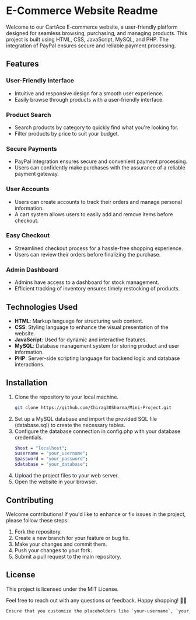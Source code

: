 # E-Commerce Website Readme

Welcome to our CartAce E-commerce website, a user-friendly platform designed for seamless browsing, purchasing, and managing products. This project is built using HTML, CSS, JavaScript, MySQL, and PHP. The integration of PayPal ensures secure and reliable payment processing.

## Features

### User-Friendly Interface
- Intuitive and responsive design for a smooth user experience.
- Easily browse through products with a user-friendly interface.

### Product Search
- Search products by category to quickly find what you're looking for.
- Filter products by price to suit your budget.

### Secure Payments
- PayPal integration ensures secure and convenient payment processing.
- Users can confidently make purchases with the assurance of a reliable payment gateway.

### User Accounts
- Users can create accounts to track their orders and manage personal information.
- A cart system allows users to easily add and remove items before checkout.

### Easy Checkout
- Streamlined checkout process for a hassle-free shopping experience.
- Users can review their orders before finalizing the purchase.

### Admin Dashboard
- Admins have access to a dashboard for stock management.
- Efficient tracking of inventory ensures timely restocking of products.

## Technologies Used

- **HTML**: Markup language for structuring web content.
- **CSS**: Styling language to enhance the visual presentation of the website.
- **JavaScript**: Used for dynamic and interactive features.
- **MySQL**: Database management system for storing product and user information.
- **PHP**: Server-side scripting language for backend logic and database interactions.

## Installation

1. Clone the repository to your local machine.
   ```bash
   git clone https://github.com/Chirag30Sharma/Mini-Project.git
2. Set up a MySQL database and import the provided SQL file (database.sql) to create the necessary tables.
3. Configure the database connection in config.php with your database credentials.
   ```bash
   $host = "localhost";
   $username = "your_username";
   $password = "your_password";
   $database = "your_database";
4. Upload the project files to your web server.
5. Open the website in your browser.

## Contributing

Welcome contributions! If you'd like to enhance or fix issues in the project, please follow these steps:

1. Fork the repository.
2. Create a new branch for your feature or bug fix.
3. Make your changes and commit them.
4. Push your changes to your fork.
5. Submit a pull request to the main repository.


## License

This project is licensed under the MIT License.

Feel free to reach out with any questions or feedback. Happy shopping! 🛒🌐

```bash
Ensure that you customize the placeholders like `your-username`, `your_password`, `your_database`, and others with your actual information before using this README file.
